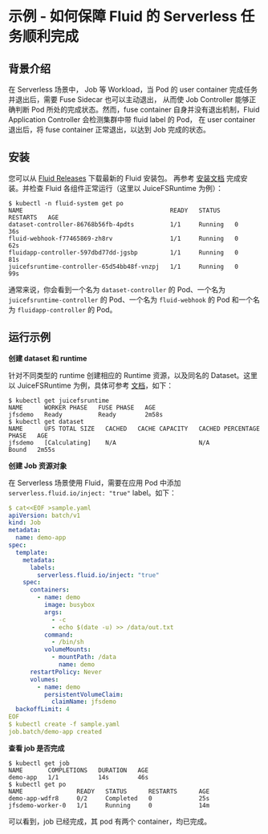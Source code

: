 # 示例 - 如何保障 Fluid 的 Serverless 任务顺利完成

## 背景介绍

在 Serverless 场景中， Job 等 Workload，当 Pod 的 user container 完成任务并退出后，需要 Fuse Sidecar 也可以主动退出，
从而使 Job Controller 能够正确判断 Pod 所处的完成状态。然而，fuse container 自身并没有退出机制，Fluid Application Controller 会检测集群中带 fluid label 的 Pod， 
在 user container 退出后，将 fuse container 正常退出，以达到 Job 完成的状态。

## 安装

您可以从 [Fluid Releases](https://github.com/fluid-cloudnative/fluid/releases) 下载最新的 Fluid 安装包。
再参考 [安装文档](../userguide/install.md) 完成安装。并检查 Fluid 各组件正常运行（这里以 JuiceFSRuntime 为例）：

```shell
$ kubectl -n fluid-system get po
NAME                                         READY   STATUS    RESTARTS   AGE
dataset-controller-86768b56fb-4pdts          1/1     Running   0          36s
fluid-webhook-f77465869-zh8rv                1/1     Running   0          62s
fluidapp-controller-597dbd77dd-jgsbp         1/1     Running   0          81s
juicefsruntime-controller-65d54bb48f-vnzpj   1/1     Running   0          99s
```

通常来说，你会看到一个名为 `dataset-controller` 的 Pod、一个名为 `juicefsruntime-controller` 的 Pod、一个名为 `fluid-webhook` 的 Pod 和一个名为 `fluidapp-controller` 的 Pod。

## 运行示例

**创建 dataset 和 runtime**

针对不同类型的 runtime 创建相应的 Runtime 资源，以及同名的 Dataset。这里以 JuiceFSRuntime 为例，具体可参考 [文档](juicefs_runtime.md)，如下：

```shell
$ kubectl get juicefsruntime
NAME      WORKER PHASE   FUSE PHASE   AGE
jfsdemo   Ready          Ready        2m58s
$ kubectl get dataset
NAME      UFS TOTAL SIZE   CACHED   CACHE CAPACITY   CACHED PERCENTAGE   PHASE   AGE
jfsdemo   [Calculating]    N/A                       N/A                 Bound   2m55s
```

**创建 Job 资源对象**

在 Serverless 场景使用 Fluid，需要在应用 Pod 中添加 `serverless.fluid.io/inject: "true"` label。如下：

```yaml
$ cat<<EOF >sample.yaml
apiVersion: batch/v1
kind: Job
metadata:
  name: demo-app
spec:
  template:
    metadata:
      labels:
        serverless.fluid.io/inject: "true"
    spec:
      containers:
        - name: demo
          image: busybox
          args:
            - -c
            - echo $(date -u) >> /data/out.txt
          command:
            - /bin/sh
          volumeMounts:
            - mountPath: /data
              name: demo
      restartPolicy: Never
      volumes:
        - name: demo
          persistentVolumeClaim:
            claimName: jfsdemo
  backoffLimit: 4
EOF
$ kubectl create -f sample.yaml
job.batch/demo-app created
```

**查看 job 是否完成**

```shell
$ kubectl get job
NAME       COMPLETIONS   DURATION   AGE
demo-app   1/1           14s        46s
$ kubectl get po
NAME               READY   STATUS      RESTARTS      AGE
demo-app-wdfr8     0/2     Completed   0             25s
jfsdemo-worker-0   1/1     Running     0             14m
```

可以看到，job 已经完成，其 pod 有两个 container，均已完成。
